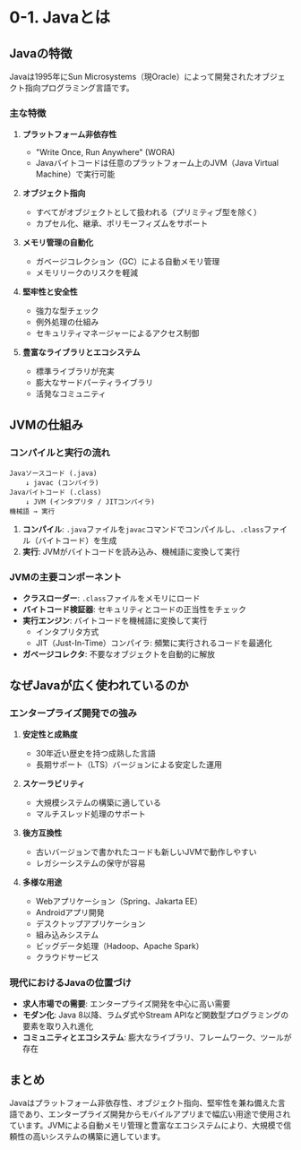 # 0-1. Javaとは

## Javaの特徴

Javaは1995年にSun Microsystems（現Oracle）によって開発されたオブジェクト指向プログラミング言語です。

### 主な特徴

1. **プラットフォーム非依存性**
   - "Write Once, Run Anywhere" (WORA)
   - Javaバイトコードは任意のプラットフォーム上のJVM（Java Virtual Machine）で実行可能

2. **オブジェクト指向**
   - すべてがオブジェクトとして扱われる（プリミティブ型を除く）
   - カプセル化、継承、ポリモーフィズムをサポート

3. **メモリ管理の自動化**
   - ガベージコレクション（GC）による自動メモリ管理
   - メモリリークのリスクを軽減

4. **堅牢性と安全性**
   - 強力な型チェック
   - 例外処理の仕組み
   - セキュリティマネージャーによるアクセス制御

5. **豊富なライブラリとエコシステム**
   - 標準ライブラリが充実
   - 膨大なサードパーティライブラリ
   - 活発なコミュニティ

## JVMの仕組み

### コンパイルと実行の流れ

```
Javaソースコード (.java)
    ↓ javac (コンパイラ)
Javaバイトコード (.class)
    ↓ JVM (インタプリタ / JITコンパイラ)
機械語 → 実行
```

1. **コンパイル**: `.java`ファイルを`javac`コマンドでコンパイルし、`.class`ファイル（バイトコード）を生成
2. **実行**: JVMがバイトコードを読み込み、機械語に変換して実行

### JVMの主要コンポーネント

- **クラスローダー**: `.class`ファイルをメモリにロード
- **バイトコード検証器**: セキュリティとコードの正当性をチェック
- **実行エンジン**: バイトコードを機械語に変換して実行
  - インタプリタ方式
  - JIT（Just-In-Time）コンパイラ: 頻繁に実行されるコードを最適化
- **ガベージコレクタ**: 不要なオブジェクトを自動的に解放

## なぜJavaが広く使われているのか

### エンタープライズ開発での強み

1. **安定性と成熟度**
   - 30年近い歴史を持つ成熟した言語
   - 長期サポート（LTS）バージョンによる安定した運用

2. **スケーラビリティ**
   - 大規模システムの構築に適している
   - マルチスレッド処理のサポート

3. **後方互換性**
   - 古いバージョンで書かれたコードも新しいJVMで動作しやすい
   - レガシーシステムの保守が容易

4. **多様な用途**
   - Webアプリケーション（Spring、Jakarta EE）
   - Androidアプリ開発
   - デスクトップアプリケーション
   - 組み込みシステム
   - ビッグデータ処理（Hadoop、Apache Spark）
   - クラウドサービス

### 現代におけるJavaの位置づけ

- **求人市場での需要**: エンタープライズ開発を中心に高い需要
- **モダン化**: Java 8以降、ラムダ式やStream APIなど関数型プログラミングの要素を取り入れ進化
- **コミュニティとエコシステム**: 膨大なライブラリ、フレームワーク、ツールが存在

## まとめ

Javaはプラットフォーム非依存性、オブジェクト指向、堅牢性を兼ね備えた言語であり、エンタープライズ開発からモバイルアプリまで幅広い用途で使用されています。JVMによる自動メモリ管理と豊富なエコシステムにより、大規模で信頼性の高いシステムの構築に適しています。
